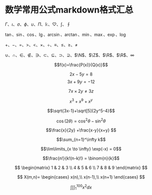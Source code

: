 # 数学常用公式markdown格式汇总

$\Gamma$、$\iota$、$\sigma$、$\phi$、$\upsilon$、$\Pi$、$\Bbbk$、$\heartsuit$、$\int$、$\oint$

$\tan$、$\sin$、$\cos$、$\lg$、$\arcsin$、$\arctan$、$\min$、$\max$、$\exp$、$\log$

$+$、$-$、$=$、$>$、$<$、$\times$、$\div$、$\equiv$、$\leq$、$\geq$、$\neq$

$\cup$、$\cap$、$\in$、$\notin$、$\ni$、$\subset$、$\subseteq$、$\supset$、$\supseteq$、$\N$、$\Z$、$\R$、$\R$、$\infty$

$$f(x)=\frac{P(x)}{Q(x)}$$


$$2x - 5y =  8$$
$$3x + 9y =  -12$$

$$7x \times 2y \neq 3z$$

$$x^3+x^9+x^y$$

$$\sqrt{3x-1}+\sqrt[5]{2y^5-4}$$

$$\cos (2\theta) = \cos^2 \theta - \sin^2 \theta$$

$$\frac{x}{2y} +\frac{x-y}{x+y} $$

$$\sum_{n=1}^\infty k$$

$$\lim\limits_{x \to \infty} \exp(-x) = 0$$

$$\frac{n!}{k!(n-k)!} = \binom{n}{k}$$

$$
  \begin{matrix}
   1 & 2 & 3 \\
   4 & 5 & 6 \\
   7 & 8 & 9
  \end{matrix} 
$$

$$
X(m,n)=
\begin{cases}
x(n),\\
x(n-1),\\
x(n+1)
\end{cases}
$$

$$\int\int\int_{1}^{100}{x^2}dx$$

  </div>
</body>

</html>
